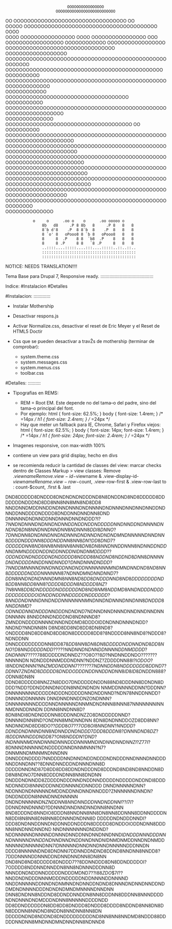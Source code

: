 
                                                                                
                                                                                
                               OOOOOOOOOOOOOOOO                                 
                          OOOOOOOOOOOOOOOOOOOOOOOOOO                            
  OO                   OOOOOOOOOOOOOOOOOOOOOOOOOOOOOOOOO                  OO    
OOOOO               OOOOOOOOOOOOOOOOOOOOOOOOOOOOOOOOOOOOOOO               OOOO  
OOOO              OOOOOOOOOOOOOOOO   OOOO    OOOOOOOOOOOOOOOO              OOO  
               OOOOOOOOOOOOOOOOO OOOOOOOOOOOO OOOOOOOOOOOOOOOOO                 
              OOOOOOOOOOOOOOOOOOOOOOOOOOOOOOOO OOOOOOOOOOOOOOOOOO               
            OOOOOOOOOOOOOOOOOOOOOOOOOOOOOOOOOOOOOOOOOOOOOOOOOOOOOO              
           OOOOOOOOOOOOOOOOOOOOOOOOOOOOOOOOOOOOOOOOOOOOOO OOOOOOOOOO            
         OOOOOOOOOOOOOOOOOOOOOOOOOOOOOOOOOOOOOOOOOOOOOOOOOOOOOOOOOOOO           
        OOOOOOOOOOOO OOOOOOOOOOOOOOOOOOOOOOOOOOOOOOOOOOOO  OOOOOOOOOOO          
       OOOOOOOOOOOOOOOOOOOOOOOOOOOOOOOOOOOOOOOOOOOOOOOOOOOOOOOOOOOOOOOO         
      OOOOOOOOOOOOOO OOOOOOOOOOOOOOOOOOOOOOOOOOOOOOOOOOOOO OO OOOOOOOOOO        
      OOOOOOOOOOOOOOOOOOOOOOOOOOOOOOOOOOOOOOOOOOOOOOOOOOOOOOOOOOOOOOOOOOO       
     OOOOOOOOOOOOOOOOOOOOOOOOOOOOOOOOOOOOOOOOOOOOOOOOOOOOOOOOOOOOOOOOOOOO       
    OOOOOOOOOOOOOOOOOOOOOOOOOOOOOOOOOOOOOOOOOOOOOOOOOOOOOOOOOOOOOOOOOOOOOO      
    OOOOOOOOOOOOOOOOOOOOOOOOOOOOOOOOOOOOOOOOOOOOOOOOOOOOOOOOOOOOOOOOOOOOOOO     
   OOOOOOOOOOOOOOOOOOOOOOOOOOOOOOOOOOOOOOOOOOOOOOOOOOOOOOOOOOOOOOOOOOOOOOOO     
       OOOOOOOOOOOOOOOOOOOOOOOOOOOOOOOOOOOOOOOOOOOOOOOOOOOOOOOOOOOOOOOOO        
            OOOOOOOOOOOOOOOOOOOOOOOOOOOOOOOOOOOOOOOOOOOOOOOOOOOOOOO             
                                OOOOOOOOOOOOOO                                  
                                                  

  				o     o      .oo o    o      .oo ooooo o 
					8b   d8     .P 8 8b   8     .P 8   8   8 
					8`b d'8    .P  8 8`b  8    .P  8   8   8 
					8 `o' 8   oPooo8 8 `b 8   oPooo8   8   8 
					8     8  .P    8 8  `b8  .P    8   8   8 
					8     8 .P     8 8   `8 .P     8   8   8 
					..::::....:::::....:::....:::::..::..::..
					:::::::::::::::::::::::::::::::::::::::::
					:::::::::::::::::::::::::::::::::::::::::
					
NOTICE: NEEDS TRANSLATION!!!!

Tema Base para Drupal 7, Responsive ready.
:::::::::::::::::::::::::::::::::::::::::

Indice:
#Instalacion
#Detalles

#Instalacion:
:::::::::::::

- Instalar Mothership
- Desactivar respons.js
- Activar Normalize.css, desactivar el reset de Eric Meyer y el Reset de HTML5 Doctir
- Css que se pueden desactivar a travŽs de mothership (terminar de comprobar):
	
	- system.theme.css
	- system.messages.css
	- system.menus.css
	- toolbar.css

#Detalles:
::::::::::

- Tipografias en REMS:
	- REM = Root EM. Este depende no del tama–o del padre, sino del tama–o principal del font.
	- Por ejemplo:
		  html { font-size: 62.5%; } 
		  body { font-size: 1.4rem; } /* =14px */
		  h1   { font-size: 2.4rem; } /* =24px */
	- Hay que meter un fallback para IE, Chrome, Safari y Firefox viejos:
		  html { font-size: 62.5%; } 
		  body { font-size: 14px; font-size: 1.4rem; } /* =14px */
		  h1   { font-size: 24px; font-size: 2.4rem; } /* =24px */

- Imagenes responsive, con max-width 100%
- contiene un view para grid display, hecho en divs
- se recomienda reducir la cantidad de classes del view: marcar checks dentro de Classes Markup > view classes:
	Remove .$viewname
	Remove .view-id-$viewname & .view-display-id-$viewname
	Rename .view-row-$count, .view-row-first & .view-row-last to : count-$count, .first & .last



DND8DDDDD8DNDDD8DNDNDNDNDDDND8N8DNDDND8ND8DDDDD8DDDDDDDNDDDND8DD8NN8NN8MN8ND8DD8
NNDDNNDMDDNNDDNDNNDNNNDNDNNNNDNDNNNDNNDNNDNNDDNDNNDDNNDDDDNDDDD8DNDDNNDNNDNN8DND
DNNNNNDNDNNDDNNDNNNDNNDNDDD?I?7$NNDNDNNNDNDNNDNDNNDDNDDNDDNDDDDDNNDNNDDNDNNNNDNN
DND8DN8NNDNNDNNDNN8NDNNN8DDI8DNNO?7DNNDNN8DNDNNDNNDNDNNNDNDNNDNDNDNDMNDNNNNNDNND
NN8DDDDNDDDNN8DDDNDDNN8NN8DN?DD8DND7?ODDDDDNN8ND8NN8NN8NN8NN8DN8DN8NNDNNDDNNN8ND
NNDDNDDNNDNMNDDDDNDDNDDNNDDNIDNDNMDDDD??ODDNDDNDNDDDDNDNDDDDD8NDDD88NDDND8NDDND8
DNN8DNNNNDNDNDDDDNNDDNNDNNDD?DNNDNNNDNDDD?7NNDDMNNNNDNNDNNDDNNDNDDNNNNNNNMNDMNDN
NDND8ND8NN8DDDDDDNDDDNNNNNN87NDNNDMNDNNDNND7?DDN8NNDNDNDNNNDMN8NN8ND8DD8DNDDDNND
8ND8DDDDDDDDND8DD8NN8DD8NN8?DDDD8DDDN8NDDDD8NZ?7N8NN8DD8DNDDDDDNDDDDDDND8ND8NM8N
DDMD8NNDNDDDNDDDDDDDDDDDDOIDNDDNDDNNDDDDDNDDDDDD?8NNDDNDNNNDNNDNDDNNNNNNNMNDNNDN
DNNNDNNDNN8DNDDD8NNDDNMD?ODNNDDNNDNDDDNNDDDNDNDND7$NDNNDNNDNNNDNNDNNDNNDNNDNNNNN
8NNDDNNDNDDDND8NDNNND8?ZMNDDNDDDDNNNNDNNDNDDMD8DDDOIDDNDNNDNNNDNDD?NNDND?NNDNN8N
D8ND8DD8ND8DD8DN8ND8?ONDDDD8ND8DD8ND8DD8DN8DDDDD8DD8?8NDDDD8NN8ND8?NDDD8?NDNDDNN
DNNDDDDDDDDDNN8DD87$8DD8NN8DN8DN8DDDDDNDDNNDND8DD8NNO?D8NNDDDDDNDD?$$????NNDNNDN
DNNDDNNNNDDNMDDDD?DNDNNN7????7$88DDDDDNDNNDZ??O8O$??8D?$NNDNNDDNDO???????NNNNNDN
NDNDDDNNMDDDNDNN?NDDNZ?ZDDDDNN88I?I$ODOO$?I8NDDNDNNN?NN$ZMDDNDDNN7??????7NDNNDDN
8NDDDDDDD8DDND7?DDNN7ZNDND8DDDDD8DNDDODDDNDDNNDDNDNN8ID8ID8DNDDN888$?$O$DNN8DN8N
DDND8DDDDD8NNZZN8DDO7DNDDDDDNDDN88ND8DDDNN8DDNDN8DDDD?NDD?DDNDDNNDNIODN8NNDNDNDN
NNMDDNNNNDDNN?DDDNN?DNNNNNNNNDDDDDNDDDNDDDDDNNDNDDNND?NDN78NNDDNNDD?DNNNNDDNNNNN
DNNDNNDNNDDNZONDNNN?DNNNNNNNNDDDDNNDNNNNNDNNMNDNDNNN8INNN87NNNNNNNINNNMDNNDDNNDN
DDNN8NNDNN8D?8DN8NDI8DNDNDDDNN8DDDNNDNZZO8DNDDDDDNND?DNNNNIDNN8ND?ONDNN8MNDNNDNN
8DN8DNDNNDDOZD8DD8NN?NNDNNDND8DD8DO??$DDD8O7??7OD8OI8NNDNN?NNDDD?DDNDDNDNNNDNN8N
DNNDDNDNDDD7DDD8DDDN8?DNNNDND8DZ?I8DDDNNNDDDNDD87?ON8NDDDN?DND?INDNNNNMDNNDNNNDN
NNDDDNNNMNDINDNNDNNDNNZI?Z77I?$8DNNNDNNNNNDNDDDDDNNDNNMNNN?N7?DNNMNNDMNNMNDNNDNN
DNNDDDNDDDD7NNDDDDNNDNNDNDDNDDDNDNDDDNNDNNNDNNDDDNNDDNNDNN??8DNNDNNDDDNDNNNDNN8D
DDDDDNNDND87D8DD8DD8DDNDNDDDND8DDDND8ND8ND8NNDDN8DD8N8NDNO7DNN8DDDDNDNN8NN8DNDNN
DNDDDNDNNDD8ZDDDDNDDDNNDNDDNNDDDDDNDDDDDNDDNDI8DDDNDDNNDDI8NNNDDDNNDDNNNNDDNNDDD
DNNDNNNNNDNN?NDDNNDNDNNNNNDMDDNDDNNDNNDNNDDD?ZNNNNNNDNNDN?DNDDNDDDN8NNNDNNDNNNNN
DNDNDNNNNNDN$ZNDDNN8NNDNNDDDNNDNDDNNI??I7I?$DDNNDNNDNNND?DDNNNDNNDNNDNNDNN8NNDNN
8ND8DDDND8NNDIO8DDDN8NNDNN8NN8DN8NN8DDNNN8DDNNDDDDNN8DDI8N8NN8DN8NN8DDNNNDNDNN8D
DDDDDNDNDDDNNDI?DDD8DNDNNDDNNDNDDNNDDNDDDN8DDDDD8DNDDOIODDNDNN8DDDNN8NNDNNDNNDND
NNDNNNNNNNDNDDND?NDDNNNNNDNNNNDDNNNDNNDDNNDNNDNNDNNDI$DNDDDNNNDDDNNNDNNNNNDNNDDN
DNNDNNDNDDNNDNNDNI$DNMDNMDDNNDNDNMDDNNNNNDNNNNNDNN7IDNNNNNDNNDNNDNNDNNNNNDDDNNDN
DDDD8NNNNNDND8DNDNNI7DDNNDDNDND8DDND8NNDNN8NNDD8?7DDDNNNNDDNNNDDNDNNDNNDNN8DN8NN
DND8ND8ND8DDDDD8DNDDD7??8DDNNDDD8DN8DDNDDDDOI?7ODDDD8NDDNNDNNDDN8NN8NDNNNDDDNN8D
NNNDDNDNDDNNDDDDDNDDDMDND7??I$88ZDO$$$7I??$NNDDNDNDDDNNNMDDDNDDDDDNDDNNNNDDNNNND
NNDDNNNNNDDNNDNDNMNNDNDNNDDNDND8DNNNDNDNNDNNDDNDDMDNDNNNNDDDNDNDNDMNDMNNNNDNNDNN
DNN8DNDNN8NDDND8DDNDDNNDDN8NN8DDDNN8DDDNN8NNNDDDDNDNDNNNDNDMDDDNDNN8NNNNNDDDDNDD
DD8DDNDDDDDDN8DD8DD8DNDDD8DNDDD8DDDD8NDDND8NN8DN8DN8DDDNN8NNDND8NDDN8NNDNN8NN8DN
DDDDDNDND8NDDND8DNDDDDDDDDDND8NN8NN8NNDMD8NDDD88DDDDDNNDNN8MNDNNDMNDNNDNN8NDNND8
